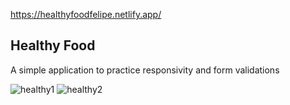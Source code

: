 https://healthyfoodfelipe.netlify.app/

## Healthy Food

A simple application to practice responsivity and form validations

![healthy1](https://user-images.githubusercontent.com/73653212/131573525-58ae167b-2a8b-49ca-acf7-12b2f4a6180a.png)
![healthy2](https://user-images.githubusercontent.com/73653212/131573530-ac51eca1-7546-4776-beea-b9b311e195ec.png)
